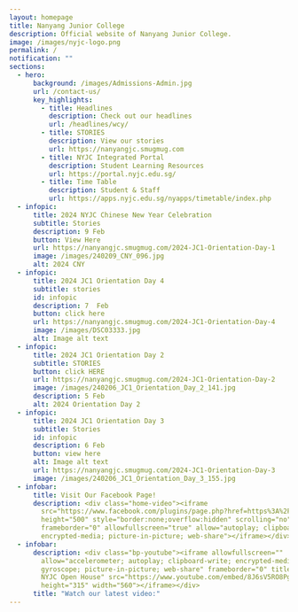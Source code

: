 ```yaml
---
layout: homepage
title: Nanyang Junior College
description: Official website of Nanyang Junior College.
image: /images/nyjc-logo.png
permalink: /
notification: ""
sections:
  - hero:
      background: /images/Admissions-Admin.jpg
      url: /contact-us/
      key_highlights:
        - title: Headlines
          description: Check out our headlines
          url: /headlines/wcy/
        - title: STORIES
          description: View our stories
          url: https://nanyangjc.smugmug.com
        - title: NYJC Integrated Portal
          description: Student Learning Resources
          url: https://portal.nyjc.edu.sg/
        - title: Time Table
          description: Student & Staff
          url: https://apps.nyjc.edu.sg/nyapps/timetable/index.php
  - infopic:
      title: 2024 NYJC Chinese New Year Celebration
      subtitle: Stories
      description: 9 Feb
      button: View Here
      url: https://nanyangjc.smugmug.com/2024-JC1-Orientation-Day-1
      image: /images/240209_CNY_096.jpg
      alt: 2024 CNY
  - infopic:
      title: 2024 JC1 Orientation Day 4
      subtitle: stories
      id: infopic
      description: 7  Feb
      button: click here
      url: https://nanyangjc.smugmug.com/2024-JC1-Orientation-Day-4
      image: /images/DSC03333.jpg
      alt: Image alt text
  - infopic:
      title: 2024 JC1 Orientation Day 2
      subtitle: STORIES
      button: click HERE
      url: https://nanyangjc.smugmug.com/2024-JC1-Orientation-Day-2
      image: /images/240206_JC1_Orientation_Day_2_141.jpg
      description: 5 Feb
      alt: 2024 Orientation Day 2
  - infopic:
      title: 2024 JC1 Orientation Day 3
      subtitle: Stories
      id: infopic
      description: 6 Feb
      button: view here
      alt: Image alt text
      url: https://nanyangjc.smugmug.com/2024-JC1-Orientation-Day-3
      image: /images/240206_JC1_Orientation_Day_3_155.jpg
  - infobar:
      title: Visit Our Facebook Page!
      description: <div class="home-video"><iframe
        src="https://www.facebook.com/plugins/page.php?href=https%3A%2F%2Fwww.facebook.com%2FNanyangjc%2F&tabs=timeline&width=340&height=500&small_header=false&adapt_container_width=true&hide_cover=false&show_facepile=true&appId"
        height="500" style="border:none;overflow:hidden" scrolling="no"
        frameborder="0" allowfullscreen="true" allow="autoplay; clipboard-write;
        encrypted-media; picture-in-picture; web-share"></iframe></div>
  - infobar:
      description: <div class="bp-youtube"><iframe allowfullscreen=""
        allow="accelerometer; autoplay; clipboard-write; encrypted-media;
        gyroscope; picture-in-picture; web-share" frameborder="0" title="2024
        NYJC Open House" src="https://www.youtube.com/embed/8J6sV5RO8Pg"
        height="315" width="560"></iframe></div>
      title: "Watch our latest video:"
---
```

